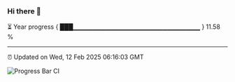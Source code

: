 ### Hi there 👋

⏳ Year progress { ███▁▁▁▁▁▁▁▁▁▁▁▁▁▁▁▁▁▁▁▁▁▁▁▁▁▁▁ } 11.58 %

---

⏰ Updated on Wed, 12 Feb 2025 06:16:03 GMT

![Progress Bar CI](https://github.com/code-lakshay/GitHub-Actions-Demo/workflows/Progress%20Bar%20CI/badge.svg)
